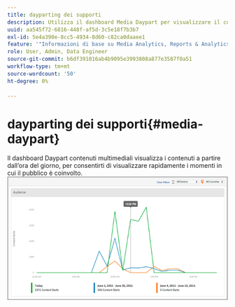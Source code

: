 ```yaml
---
title: dayparting dei supporti
description: Utilizza il dashboard Media Daypart per visualizzare il contenuto inizia per ora del giorno e analizzare quando il pubblico è coinvolto.
uuid: aa545f72-6816-448f-af5d-3c5e18f7b3b7
exl-id: 5e4a390e-8cc5-4934-8d60-c82ca0daaee1
feature: '"Informazioni di base su Media Analytics, Reports & Analytics"'
role: User, Admin, Data Engineer
source-git-commit: b6df391016ab4b9095e3993808a877e3587f0a51
workflow-type: tm+mt
source-wordcount: '50'
ht-degree: 0%

---
```


# dayparting dei supporti{#media-daypart}

Il dashboard Daypart contenuti multimediali visualizza i contenuti a partire dall’ora del giorno, per consentirti di visualizzare rapidamente i momenti in cui il pubblico è coinvolto.  ![](assets/video-daypart-report.png)
